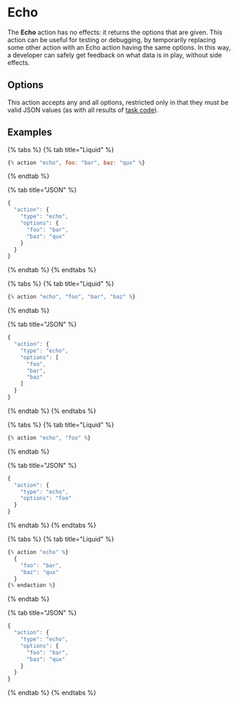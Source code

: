 # Echo

The **Echo** action has no effects: it returns the options that are given. This action can be useful for testing or debugging, by temporarily replacing some other action with an Echo action having the same options. In this way, a developer can safely get feedback on what data is in play, without side effects.

## Options

This action accepts any and all options, restricted only in that they must be valid JSON values \(as with all results of [task code](../../tasks/code/)\).

## Examples

{% tabs %}
{% tab title="Liquid" %}
```javascript
{% action "echo", foo: "bar", baz: "qux" %}
```
{% endtab %}

{% tab title="JSON" %}
```javascript
{
  "action": {
    "type": "echo",
    "options": {
      "foo": "bar",
      "baz": "qux"
    }
  }
}
```
{% endtab %}
{% endtabs %}

{% tabs %}
{% tab title="Liquid" %}
```javascript
{% action "echo", "foo", "bar", "baz" %}
```
{% endtab %}

{% tab title="JSON" %}
```javascript
{
  "action": {
    "type": "echo",
    "options": [
      "foo",
      "bar",
      "baz"
    ]
  }
}
```
{% endtab %}
{% endtabs %}

{% tabs %}
{% tab title="Liquid" %}
```javascript
{% action "echo", "foo" %}
```
{% endtab %}

{% tab title="JSON" %}
```javascript
{
  "action": {
    "type": "echo",
    "options": "foo"
  }
}
```
{% endtab %}
{% endtabs %}

{% tabs %}
{% tab title="Liquid" %}
```javascript
{% action "echo" %}
  {
    "foo": "bar",
    "baz": "qux"
  }
{% endaction %}
```
{% endtab %}

{% tab title="JSON" %}
```javascript
{
  "action": {
    "type": "echo",
    "options": {
      "foo": "bar",
      "baz": "qux"
    }
  }
}
```
{% endtab %}
{% endtabs %}




